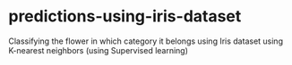 # predictions-using-iris-dataset
 Classifying the flower in which category it belongs using Iris dataset using K-nearest neighbors (using Supervised learning)
